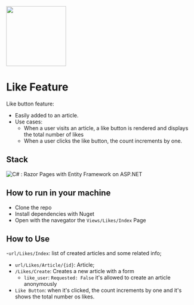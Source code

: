  <img height="160em" src="https://conteudo.precocerto.co/wp-content/uploads/2015/05/roquecontente.png">

# Like Feature
   Like button feature: 
  - Easily added to an article.
  - Use cases:
    - When a user visits an article, a like button is rendered and displays the total number of likes
    - When a user clicks the like button, the count increments by one.

## Stack
 ![C#](https://img.shields.io/badge/-Csharp-333333?style=flat&logo=C%2B%2B&logoColor=00599C)
  : Razor Pages with Entity Framework on ASP.NET

## How to run in your machine
- Clone the repo
- Install dependencies with Nuget
- Open with the navegator the `Views/Likes/Index` Page

## How to Use
-`url/Likes/Index`: list of created articles and some related info;
- `url/Likes/Article/{id}`: Article; 
- `/Likes/Create`: Creates a new article with a form
    - `like_user`: `Requested: False` it's allowed to create an article anonymously
- `Like Button`: when it's clicked, the count increments by one and it's shows the total number os likes.
